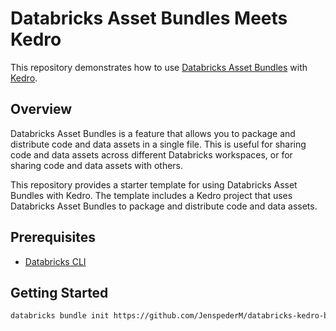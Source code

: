 # Databricks Asset Bundles Meets Kedro

This repository demonstrates how to use [Databricks Asset Bundles](https://docs.databricks.com/en/dev-tools/bundles/index.html) with [Kedro](https://www.kedro.org).

## Overview

Databricks Asset Bundles is a feature that allows you to package and distribute code and data assets in a single file. This is useful for sharing code and data assets across different Databricks workspaces, or for sharing code and data assets with others. 

This repository provides a starter template for using Databricks Asset Bundles with Kedro. The template includes a Kedro project that uses Databricks Asset Bundles to package and distribute code and data assets.

## Prerequisites

- [Databricks CLI](https://docs.databricks.com/dev-tools/cli/index.html)

## Getting Started

```bash
databricks bundle init https://github.com/JenspederM/databricks-kedro-bundle.git # --output-dir <output-dir>
```
